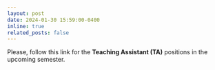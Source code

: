 ```yaml
---
layout: post
date: 2024-01-30 15:59:00-0400
inline: true
related_posts: false
---
```


Please, follow this link for the **Teaching Assistant (TA)** positions in the upcoming semester.
